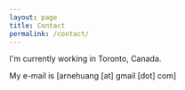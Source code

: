 ```yaml
---
layout: page
title: Contact
permalink: /contact/
---
```


I'm currently working in Toronto, Canada. 

My e-mail is [arnehuang [at] gmail [dot] com]